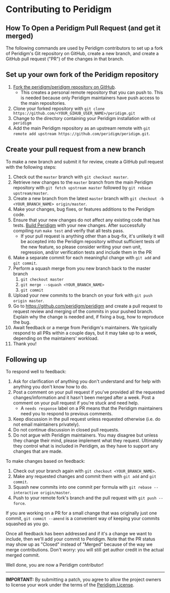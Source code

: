 # Contributing to Peridigm

## How To Open a Peridigm Pull Request (and get it merged)

The following commands are used by Peridigm contributors to set up a fork of Peridigm's Git repository on GitHub, create a new branch, and create a GitHub pull request ("PR") of the changes in that branch.

## Set up your own fork of the Peridigm repository

 1. [Fork the peridigm/peridigm repository on GitHub](https://github.com/peridigm/peridigm/fork).
      * This creates a personal remote repository that you can push to. This is needed because only Peridigm maintainers have push access to the main repositories.
 1. Clone your forked repository with `git clone https://github.com/<YOUR_GIHUB_USER_NAME>/peridigm.git`
 1. Change to the directory containing your Peridigm installation with `cd peridigm`
 1. Add the main Peridigm repository as an upstream remote with `git remote add upstream https://github.com/peridigm/peridigm.git`.

## Create your pull request from a new branch

To make a new branch and submit it for review, create a GitHub pull request with the following steps:

 1. Check out the `master` branch with `git checkout master`.
 2. Retrieve new changes to the `master` branch from the main Peridigm repository with `git fetch upstream master` followed by `git rebase upstream/master`.
 3. Create a new branch from the latest `master` branch with `git checkout -b <YOUR_BRANCH_NAME> origin/master`.
 4. Make your changes, bug fixes, or features additions to the Peridigm code.
 5. Ensure that your new changes do not affect any existing code that has tests.  [Build Peridigm](https://github.com/peridigm/peridigm/blob/master/doc/BuildingPeridigm.md) with your new changes.  After successfully compiling run `make test` and verify that all tests pass.
    * If your pull request is anything other than a bug-fix, it's unlikely it will be accepted into the Peridigm repository without sufficient tests of the new   feature, so please consider writing your own unit, regression, and/or verification tests and include them in the PR
 6. Make a separate commit for each meaningful change with `git add` and `git commit`.
 7. Perform a squash merge from you new branch back to the master branch
    1. `git checkout master`
    2. `git merge --squash <YOUR_BRANCH_NAME>`
    3. `git commit`
 8. Upload your new commits to the branch on your fork with `git push origin master`.
 9. Go to https://github.com/peridigm/peridigm and create a pull request to request review and merging of the commits in your pushed branch. Explain why the change is needed and, if fixing a bug, how to reproduce the bug. 
10. Await feedback or a merge from Peridigm's maintainers. We typically respond to all PRs within a couple days, but it may take up to a week, depending on the maintainers' workload.
11. Thank you!

## Following up

To respond well to feedback:

 1. Ask for clarification of anything you don't understand and for help with anything you don't know how to do.
 2. Post a comment on your pull request if you've provided all the requested changes/information and it hasn't been merged after a week. Post a comment on your pull request if you're stuck and need help.
    * A `needs response` label on a PR means that the Peridigm maintainers need you to respond to previous comments.
 3. Keep discussion in the pull request unless requested otherwise (i.e. do not email maintainers privately).
 4. Do not continue discussion in closed pull requests.
 5. Do not argue with Peridigm maintainers. You may disagree but unless they change their mind, please implement what they request. Ultimately they control what is included in Peridigm, as they have to support any changes that are made.

To make changes based on feedback:

 1. Check out your branch again with `git checkout <YOUR_BRANCH_NAME>`.
 2. Make any requested changes and commit them with `git add` and `git commit`.
 3. Squash new commits into one commit per formula with `git rebase --interactive origin/master`.
 4. Push to your remote fork's branch and the pull request with `git push --force`.

If you are working on a PR for a small change that was originally just one commit, `git commit --amend` is a convenient way of keeping your commits squashed as you go.

Once all feedback has been addressed and if it's a change we want to include, then we'll add your commit to Peridigm. Note that the PR status may show up as "Closed" instead of "Merged" because of the way we merge contributions. Don't worry: you will still get author credit in the actual merged commit.

Well done, you are now a Peridigm contributor!

---

**IMPORTANT:** By submitting a patch, you agree to allow the project owners to license your work under the terms of the [Peridigm License](https://peridigm.sandia.gov/content/license).
